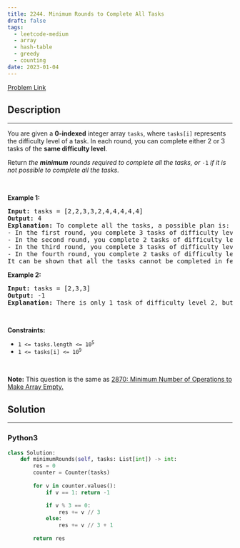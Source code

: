 ```yaml
---
title: 2244. Minimum Rounds to Complete All Tasks
draft: false
tags: 
  - leetcode-medium
  - array
  - hash-table
  - greedy
  - counting
date: 2023-01-04
---
```


[Problem Link](https://leetcode.com/problems/minimum-rounds-to-complete-all-tasks/)

## Description

---
<p>You are given a <strong>0-indexed</strong> integer array <code>tasks</code>, where <code>tasks[i]</code> represents the difficulty level of a task. In each round, you can complete either 2 or 3 tasks of the <strong>same difficulty level</strong>.</p>

<p>Return <em>the <strong>minimum</strong> rounds required to complete all the tasks, or </em><code>-1</code><em> if it is not possible to complete all the tasks.</em></p>

<p>&nbsp;</p>
<p><strong class="example">Example 1:</strong></p>

<pre>
<strong>Input:</strong> tasks = [2,2,3,3,2,4,4,4,4,4]
<strong>Output:</strong> 4
<strong>Explanation:</strong> To complete all the tasks, a possible plan is:
- In the first round, you complete 3 tasks of difficulty level 2. 
- In the second round, you complete 2 tasks of difficulty level 3. 
- In the third round, you complete 3 tasks of difficulty level 4. 
- In the fourth round, you complete 2 tasks of difficulty level 4.  
It can be shown that all the tasks cannot be completed in fewer than 4 rounds, so the answer is 4.
</pre>

<p><strong class="example">Example 2:</strong></p>

<pre>
<strong>Input:</strong> tasks = [2,3,3]
<strong>Output:</strong> -1
<strong>Explanation:</strong> There is only 1 task of difficulty level 2, but in each round, you can only complete either 2 or 3 tasks of the same difficulty level. Hence, you cannot complete all the tasks, and the answer is -1.
</pre>

<p>&nbsp;</p>
<p><strong>Constraints:</strong></p>

<ul>
	<li><code>1 &lt;= tasks.length &lt;= 10<sup>5</sup></code></li>
	<li><code>1 &lt;= tasks[i] &lt;= 10<sup>9</sup></code></li>
</ul>

<p>&nbsp;</p>
<p><strong>Note:</strong> This question is the same as <a href="https://leetcode.com/problems/minimum-number-of-operations-to-make-array-empty/description/" target="_blank">2870: Minimum Number of Operations to Make Array Empty.</a></p>


## Solution

---
### Python3
``` py title='minimum-rounds-to-complete-all-tasks'
class Solution:
    def minimumRounds(self, tasks: List[int]) -> int:
        res = 0
        counter = Counter(tasks)
        
        for v in counter.values():
            if v == 1: return -1

            if v % 3 == 0:
                res += v // 3
            else:
                res += v // 3 + 1
        
        return res
```

